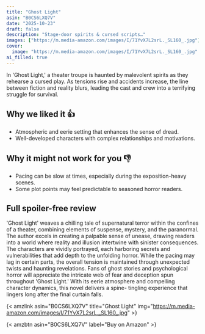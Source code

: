 ```yaml
---
title: "Ghost Light"
asin: "B0CS6LXQ7V"
date: "2025-10-23"
draft: false
description: "Stage-door spirits & cursed scripts…"
images: ["https://m.media-amazon.com/images/I/71YvX7L2srL._SL160_.jpg"]
cover:
  image: "https://m.media-amazon.com/images/I/71YvX7L2srL._SL160_.jpg"
ai_filled: true
---
```


In 'Ghost Light,' a theater troupe is haunted by malevolent spirits as they
rehearse a cursed play. As tensions rise and accidents increase, the line
between fiction and reality blurs, leading the cast and crew into a terrifying
struggle for survival.

## Why we liked it 👍
- Atmospheric and eerie setting that enhances the sense of dread.
- Well-developed characters with complex relationships and motivations.

## Why it might not work for you 👎
- Pacing can be slow at times, especially during the exposition-heavy scenes.
- Some plot points may feel predictable to seasoned horror readers.

## Full spoiler-free review
 'Ghost Light' weaves a chilling tale of supernatural terror within the confines
of a theater, combining elements of suspense, mystery, and the paranormal. The
author excels in creating a palpable sense of unease, drawing readers into a
world where reality and illusion intertwine with sinister consequences. The
characters are vividly portrayed, each harboring secrets and vulnerabilities
that add depth to the unfolding horror. While the pacing may lag in certain
parts, the overall tension is maintained through unexpected twists and haunting
revelations. Fans of ghost stories and psychological horror will appreciate the
intricate web of fear and deception spun throughout 'Ghost Light.' With its
eerie atmosphere and compelling character dynamics, this novel delivers a spine-
tingling experience that lingers long after the final curtain falls.

{< amzlink asin="B0CS6LXQ7V" title="Ghost Light" img="https://m.media-amazon.com/images/I/71YvX7L2srL._SL160_.jpg" >}

{< amzbtn asin="B0CS6LXQ7V" label="Buy on Amazon" >}
